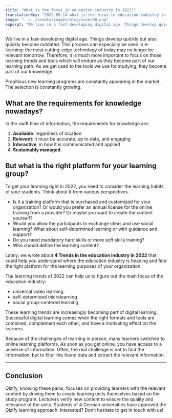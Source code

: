 ```yaml
---
title: "What is the focus in education industry in 2022?"
translationKey: "2022-09-14-what-is-the-focus-in-education-industry-in-2022"
image: "../../assets/images/blog/cover08.png"
experpt: "We live in a fast-developing digital age. Things develop quickly, but also quickly become outdated. This process can especially be seen in e-learning: the most cutting-edge technology of today may no longer be relevant tomorrow."
---
```


We live in a fast-developing digital age. Things develop quickly but also quickly become outdated. This process can especially be seen in e-learning: the most cutting-edge technology of today may no longer be relevant tomorrow. Therefore, it is much more important to focus on those learning trends and tools which will endure as they become part of our learning path. As we get used to the tools we use for studying, they become part of our knowledge.

Propitious new learning programs are constantly appearing in the market. The selection is constantly growing. 

## What are the requirements for knowledge nowadays?

In the swift time of information, the requirements for knowledge are:

1. **Available**: regardless of location
2. **Relevant**: it must be accurate, up to date, and engaging
3. **Interactive**, in how it is communicated and applied
4. **Sustainably managed.**

## But what is the right platform for your learning group? 

To get your learning right in 2022, you need to consider the learning habits of your students.
Think about it from various perspectives.

- Is it a training platform that is purchased and customized for your organization? Or would you prefer an annual license for the online training from a provider? Or maybe you want to create the content yourself? 
- Would you allow the participants to exchange ideas and use social learning? What about self-determined learning or with guidance and support? 
- Do you need mandatory hard skills or more soft skills training?
- Who should define the learning content?

Lately, we wrote about **4 Trends in the education industry in 2022** that could help you understand where the education industry is heading and find the right platform for the learning purposes of your organization.

The learning trends of 2022 can help us to figure out the main focus of the education industry:

- universal video learning
- self-determined microlearning
- social group-centered learning

These learning trends are increasingly becoming part of digital learning. Successful digital learning comes when the right formats and tools are combined, complement each other, and have a motivating effect on the learners.

Because of the challenges of learning in person, many learners switched to online learning platforms. As soon as you get online, you have access to a universe of information. Often, the real challenge is not to find the information, but to filter the found data and extract the relevant information.

---

## Conclusion

Qizify, knowing these pains, focuses on providing learners with the relevant content by driving them to create learning units themselves based on the study program. Lecturers verify new content to ensure the quality and relevance of the units. Students of 4 German universities have approved the Qizify learning approach. Interested? Don’t hesitate to get in touch with us!